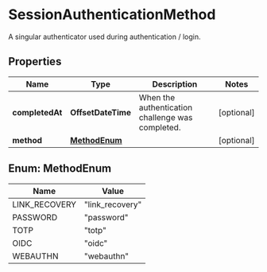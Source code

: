 

# SessionAuthenticationMethod

A singular authenticator used during authentication / login.

## Properties

Name | Type | Description | Notes
------------ | ------------- | ------------- | -------------
**completedAt** | **OffsetDateTime** | When the authentication challenge was completed. |  [optional]
**method** | [**MethodEnum**](#MethodEnum) |  |  [optional]



## Enum: MethodEnum

Name | Value
---- | -----
LINK_RECOVERY | &quot;link_recovery&quot;
PASSWORD | &quot;password&quot;
TOTP | &quot;totp&quot;
OIDC | &quot;oidc&quot;
WEBAUTHN | &quot;webauthn&quot;



